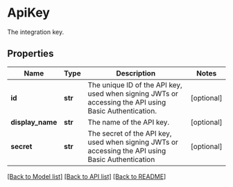 # ApiKey

The integration key.
## Properties
Name | Type | Description | Notes
------------ | ------------- | ------------- | -------------
**id** | **str** | The unique ID of the API key, used when signing JWTs or accessing the API using Basic Authentication. | [optional] 
**display_name** | **str** | The name of the API key. | [optional] 
**secret** | **str** | The secret of the API key, used when signing JWTs or accessing the API using Basic Authentication | [optional] 

[[Back to Model list]](../README.md#documentation-for-models) [[Back to API list]](../README.md#documentation-for-api-endpoints) [[Back to README]](../README.md)


